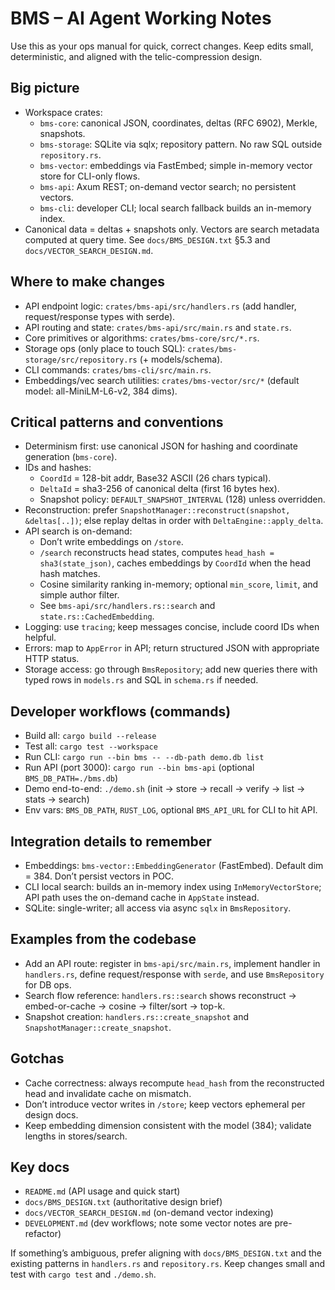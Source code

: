 # BMS – AI Agent Working Notes

Use this as your ops manual for quick, correct changes. Keep edits small, deterministic, and aligned with the telic-compression design.

## Big picture
- Workspace crates:
  - `bms-core`: canonical JSON, coordinates, deltas (RFC 6902), Merkle, snapshots.
  - `bms-storage`: SQLite via sqlx; repository pattern. No raw SQL outside `repository.rs`.
  - `bms-vector`: embeddings via FastEmbed; simple in-memory vector store for CLI-only flows.
  - `bms-api`: Axum REST; on-demand vector search; no persistent vectors.
  - `bms-cli`: developer CLI; local search fallback builds an in-memory index.
- Canonical data = deltas + snapshots only. Vectors are search metadata computed at query time. See `docs/BMS_DESIGN.txt` §5.3 and `docs/VECTOR_SEARCH_DESIGN.md`.

## Where to make changes
- API endpoint logic: `crates/bms-api/src/handlers.rs` (add handler, request/response types with serde).
- API routing and state: `crates/bms-api/src/main.rs` and `state.rs`.
- Core primitives or algorithms: `crates/bms-core/src/*.rs`.
- Storage ops (only place to touch SQL): `crates/bms-storage/src/repository.rs` (+ models/schema).
- CLI commands: `crates/bms-cli/src/main.rs`.
- Embeddings/vec search utilities: `crates/bms-vector/src/*` (default model: all-MiniLM-L6-v2, 384 dims).

## Critical patterns and conventions
- Determinism first: use canonical JSON for hashing and coordinate generation (`bms-core`).
- IDs and hashes:
  - `CoordId` = 128-bit addr, Base32 ASCII (26 chars typical).
  - `DeltaId` = sha3-256 of canonical delta (first 16 bytes hex).
  - Snapshot policy: `DEFAULT_SNAPSHOT_INTERVAL` (128) unless overridden.
- Reconstruction: prefer `SnapshotManager::reconstruct(snapshot, &deltas[..])`; else replay deltas in order with `DeltaEngine::apply_delta`.
- API search is on-demand:
  - Don’t write embeddings on `/store`.
  - `/search` reconstructs head states, computes `head_hash = sha3(state_json)`, caches embeddings by `CoordId` when the head hash matches.
  - Cosine similarity ranking in-memory; optional `min_score`, `limit`, and simple author filter.
  - See `bms-api/src/handlers.rs::search` and `state.rs::CachedEmbedding`.
- Logging: use `tracing`; keep messages concise, include coord IDs when helpful.
- Errors: map to `AppError` in API; return structured JSON with appropriate HTTP status.
- Storage access: go through `BmsRepository`; add new queries there with typed rows in `models.rs` and SQL in `schema.rs` if needed.

## Developer workflows (commands)
- Build all: `cargo build --release`
- Test all: `cargo test --workspace`
- Run CLI: `cargo run --bin bms -- --db-path demo.db list`
- Run API (port 3000): `cargo run --bin bms-api` (optional `BMS_DB_PATH=./bms.db`)
- Demo end-to-end: `./demo.sh` (init → store → recall → verify → list → stats → search)
- Env vars: `BMS_DB_PATH`, `RUST_LOG`, optional `BMS_API_URL` for CLI to hit API.

## Integration details to remember
- Embeddings: `bms-vector::EmbeddingGenerator` (FastEmbed). Default dim = 384. Don’t persist vectors in POC.
- CLI local search: builds an in-memory index using `InMemoryVectorStore`; API path uses the on-demand cache in `AppState` instead.
- SQLite: single-writer; all access via async `sqlx` in `BmsRepository`.

## Examples from the codebase
- Add an API route: register in `bms-api/src/main.rs`, implement handler in `handlers.rs`, define request/response with `serde`, and use `BmsRepository` for DB ops.
- Search flow reference: `handlers.rs::search` shows reconstruct → embed-or-cache → cosine → filter/sort → top-k.
- Snapshot creation: `handlers.rs::create_snapshot` and `SnapshotManager::create_snapshot`.

## Gotchas
- Cache correctness: always recompute `head_hash` from the reconstructed head and invalidate cache on mismatch.
- Don’t introduce vector writes in `/store`; keep vectors ephemeral per design docs.
- Keep embedding dimension consistent with the model (384); validate lengths in stores/search.

## Key docs
- `README.md` (API usage and quick start)
- `docs/BMS_DESIGN.txt` (authoritative design brief)
- `docs/VECTOR_SEARCH_DESIGN.md` (on-demand vector indexing)
- `DEVELOPMENT.md` (dev workflows; note some vector notes are pre-refactor)

If something’s ambiguous, prefer aligning with `docs/BMS_DESIGN.txt` and the existing patterns in `handlers.rs` and `repository.rs`. Keep changes small and test with `cargo test` and `./demo.sh`. 